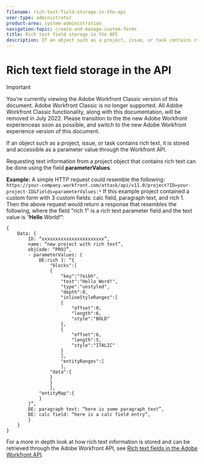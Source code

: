 ```yaml
---
filename: rich-text-field-storage-in-the-api
user-type: administrator
product-area: system-administration
navigation-topic: create-and-manage-custom-forms
title: Rich text field storage in the API
description: If an object such as a project, issue, or task contains rich text, it is stored and accessible as a parameter value through the Workfront API.
---
```


# Rich text field storage in the API

>[!IMPORTANT]
>
>You're currently viewing the Adobe Workfront Classic version of this document. Adobe Workfront Classic is no longer supported. All Adobe Workfront Classic functionality, along with this documentation, will be removed in July 2022. Please transition to the the new Adobe Workfront experienceas soon as possible, and switch to the new Adobe Workfront experience version of this document.

If an object such as a project, issue, or task contains rich text, it is stored and accessible as a parameter value through the Workfront API.

Requesting text information from a project object that contains rich text can be done using the field **parameterValues**.

**Example:** A simple HTTP request could resemble the following:
`https://your-company.workfront.com/attask/api/v11.0/project?ID=your-project-ID&fields=parameterValues:*` If this example project contained a custom form with 3 custom fields: calc field, paragraph text, and rich 1. Then the above request would return a response that resembles the following, where the field "rich 1" is a rich text parameter field and the text value is “**Hello** *World!*”:

```
{
	Data: {
		ID: “xxxxxxxxxxxxxxxxxxxxxxx”,
		name: “new project with rich text”,
		objCode: “PROJ”,
		- parameterValues: {
			DE:rich 1: “{
				"blocks":[
				{
					"key":"7eibh",
					"text":"Hello Word!",
					"type":"unstyled",
					"depth":0,
					"inlineStyleRanges":[
					{
						"offset":0,
						"length":6,
						"style":"BOLD"
					},
					{
						"offset":6,
						"length":5,
						"style":"ITALIC"
					}
					],
					"entityRanges":[
					],
				"data":{
				}
				}
				],
			"entityMap":{
			}
		}”,
		DE: paragraph text: “here is some paragraph text”,
		DE: calc field: “here is a calc field entry”,
		}
	}
}
```

For a more in depth look at how rich text information is stored and can be retrieved through the Adobe Workfront API, see [Rich text fields in the Adobe Workfront API](../../../wf-api/general/rich-text-field-api.md).
